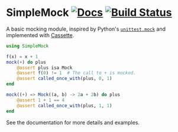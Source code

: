 # SimpleMock [![Docs](https://img.shields.io/badge/docs-stable-blue.svg)](https://docs.cdg.dev/SimpleMock.jl) [![Build Status](https://travis-ci.com/christopher-dG/SimpleMock.jl.svg?branch=master)](https://travis-ci.com/christopher-dG/SimpleMock.jl)

A basic mocking module, inspired by Python's [`unittest.mock`](https://docs.python.org/3/library/unittest.mock.html) and implemented with [Cassette](https://github.com/jrevels/Cassette.jl).

```jl
using SimpleMock

f(x) = x + 1
mock(+) do plus
    @assert plus isa Mock
    @assert f(0) != 1  # The call to + is mocked.
    @assert called_once_with(plus, 0, 1)
end

mock((+) => Mock((a, b) -> 2a + 2b) do plus
    @assert 1 + 1 == 4
    @assert called_once_with(plus, 1, 1)
end
```

See the documentation for more details and examples.
